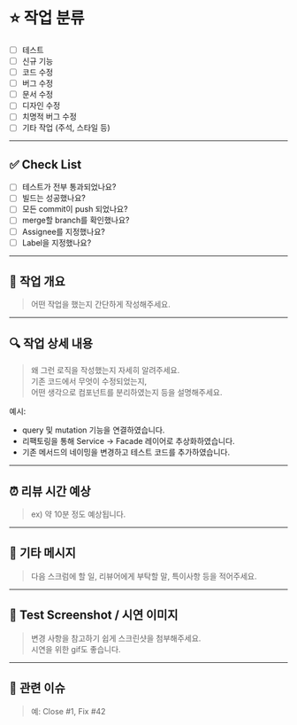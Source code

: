 # ⭐ 작업 분류
- [ ] 테스트
- [ ] 신규 기능
- [ ] 코드 수정
- [ ] 버그 수정
- [ ] 문서 수정
- [ ] 디자인 수정
- [ ] 치명적 버그 수정
- [ ] 기타 작업 (주석, 스타일 등)

---

## ✅ Check List
- [ ] 테스트가 전부 통과되었나요?
- [ ] 빌드는 성공했나요?
- [ ] 모든 commit이 push 되었나요?
- [ ] merge할 branch를 확인했나요?
- [ ] Assignee를 지정했나요?
- [ ] Label을 지정했나요?

---

## 📝 작업 개요
> 어떤 작업을 했는지 간단하게 작성해주세요.

---

## 🔍 작업 상세 내용
> 왜 그런 로직을 작성했는지 자세히 알려주세요.  
> 기존 코드에서 무엇이 수정되었는지,  
> 어떤 생각으로 컴포넌트를 분리하였는지 등을 설명해주세요.

예시:
- query 및 mutation 기능을 연결하였습니다.
- 리팩토링을 통해 Service → Facade 레이어로 추상화하였습니다.
- 기존 메서드의 네이밍을 변경하고 테스트 코드를 추가하였습니다.

---

## ⏰ 리뷰 시간 예상
> ex) 약 10분 정도 예상됩니다.

---

## 💬 기타 메시지
> 다음 스크럼에 할 일, 리뷰어에게 부탁할 말, 특이사항 등을 적어주세요.

---

## 📸 Test Screenshot / 시연 이미지
> 변경 사항을 참고하기 쉽게 스크린샷을 첨부해주세요.  
> 시연을 위한 gif도 좋습니다.

---

## 🔗 관련 이슈
> 예: Close #1, Fix #42